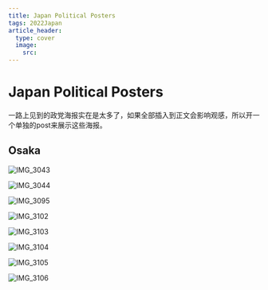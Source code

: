 ```yaml
---
title: Japan Political Posters
tags: 2022Japan
article_header:
  type: cover
  image:
    src:
---
```


# Japan Political Posters

一路上见到的政党海报实在是太多了，如果全部插入到正文会影响观感，所以开一个单独的post来展示这些海报。

<!--more-->

## Osaka

![IMG_3043](./../media/2022-12-9-Japan-Political-Posters/IMG_3043.JPEG)

![IMG_3044](./../media/2022-12-9-Japan-Political-Posters/IMG_3044.JPEG)

![IMG_3095](./../media/2022-12-9-Japan-Political-Posters/IMG_3095.JPEG)

![IMG_3102](./../media/2022-12-9-Japan-Political-Posters/IMG_3102.JPEG)

![IMG_3103](./../media/2022-12-9-Japan-Political-Posters/IMG_3103.JPEG)

![IMG_3104](./../media/2022-12-9-Japan-Political-Posters/IMG_3104.JPEG)

![IMG_3105](./../media/2022-12-9-Japan-Political-Posters/IMG_3105.JPEG)

![IMG_3106](./../media/2022-12-9-Japan-Political-Posters/IMG_3106.JPEG)